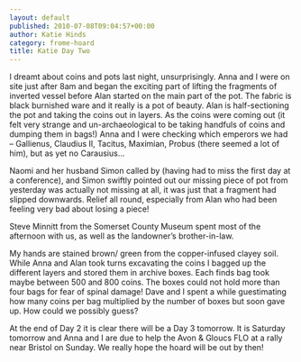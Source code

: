 ```yaml
---
layout: default
published: 2010-07-08T09:04:57+00:00
author: Katie Hinds
category: frome-hoard
title: Katie Day Two
---
```


I dreamt about coins and pots last night, unsurprisingly. Anna and I were on site just after 8am and began the exciting part of lifting the fragments of inverted vessel before Alan started on the main part of the pot. The fabric is black burnished ware and it really is a pot of beauty. Alan is half-sectioning the pot and taking the coins out in layers. As the coins were coming out (it felt very strange and un-archaeological to be taking handfuls of coins and dumping them in bags!) Anna and I were checking which emperors we had – Gallienus, Claudius II, Tacitus, Maximian, Probus (there seemed a lot of him), but as yet no Carausius…

Naomi and her husband Simon called by (having had to miss the first day at a conference), and Simon swiftly pointed out our missing piece of pot from yesterday was actually not missing at all, it was just that a fragment had slipped downwards. Relief all round, especially from Alan who had been feeling very bad about losing a piece!

Steve Minnitt from the Somerset County Museum spent most of the afternoon with us, as well as the landowner’s brother-in-law.

My hands are stained brown/ green from the copper-infused clayey soil. While Anna and Alan took turns excavating the coins I bagged up the different layers and stored them in archive boxes. Each finds bag took maybe between 500 and 800 coins. The boxes could not hold more than four bags for fear of spinal damage! Dave and I spent a while guestimating how many coins per bag multiplied by the number of boxes but soon gave up. How could we possibly guess?

At the end of Day 2 it is clear there will be a Day 3 tomorrow. It is Saturday tomorrow and Anna and I are due to help the Avon & Gloucs FLO at a rally near Bristol on Sunday. We really hope the hoard will be out by then!
